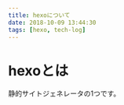```yaml
---
title: hexoについて
date: 2018-10-09 13:44:30
tags: [hexo, tech-log]
---
```


# hexoとは
静的サイトジェネレータの1つです。
